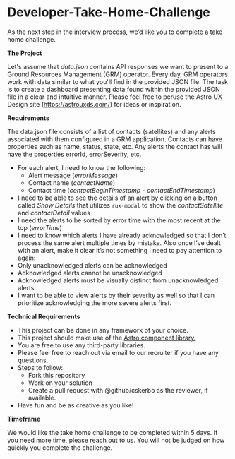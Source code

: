 # Developer-Take-Home-Challenge

As the next step in the interview process, we’d like you to complete a take home challenge.

**The Project**

Let's assume that _data.json_ contains API responses we want to present to a Ground Resources Management (GRM) operator. Every day, GRM operators work with data similar to what you'll find in the provided JSON file. The task is to create a dashboard presenting data found within the provided JSON file in a clear and intuitive manner.
Please feel free to peruse the Astro UX Design site (https://astrouxds.com/) for ideas or inspiration.

**Requirements**

The data.json file consists of a list of contacts (satellites) and any alerts associated with them configured in a GRM application. Contacts can have properties such as name, status, state, etc. Any alerts the contact has will have the properties errorId, errorSeverity, etc.

- For each alert, I need to know the following:
  - Alert message (_errorMessage_)
  - Contact name (_contactName_)
  - Contact time (_contactBeginTimestamp_ - _contactEndTimestamp_)
- I need to be able to see the details of an alert by clicking on a button called _Show Details_ that utilizes `rux-modal` to show the _contactSatellite_ and _contactDetail_ values
- I need the alerts to be sorted by error time with the most recent at the top (_errorTime_)
- I need to know which alerts I have already acknowledged so that I don’t process the same alert multiple times by mistake. Also once I’ve dealt with an alert, make it clear it’s not something I need to pay attention to again:
- Only unacknowledged alerts can be acknowledged
- Acknowledged alerts cannot be unacknowledged
- Acknowledged alerts must be visually distinct from unacknowledged alerts
- I want to be able to view alerts by their severity as well so that I can prioritize acknowledging the more severe alerts first.

**Technical Requirements**

- This project can be done in any framework of your choice.
- This project should make use of the [Astro component library.](https://astro-components.netlify.app/)
- You are free to use any third-party libraries.
- Please feel free to reach out via email to our recruiter if you have any questions.
- Steps to follow:
  - Fork this repository
  - Work on your solution
  - Create a pull request with @github/cskerbo as the reviewer, if available.
- Have fun and be as creative as you like!

**Timeframe**

We would like the take home challenge to be completed within 5 days. If you need more time, please reach out to us. You will not be judged on how quickly you complete the challenge.
